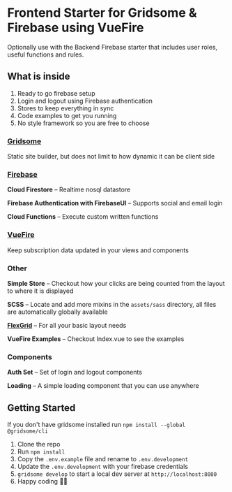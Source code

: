 # Frontend Starter for Gridsome & Firebase using VueFire

Optionally use with the Backend Firebase starter that includes user roles, useful functions and rules.

## What is inside

1. Ready to go firebase setup
2. Login and logout using Firebase authentication
3. Stores to keep everything in sync
4. Code examples to get you running
5. No style framework so you are free to choose

### [Gridsome](https://gridsome.org/docs)

Static site builder, but does not limit to how dynamic it can be client side

### [Firebase](https://firebase.google.com/docs)

**Cloud Firestore** – Realtime nosql datastore

**Firebase Authentication with FirebaseUI** – Supports social and email login

**Cloud Functions** – Execute custom written functions

### [VueFire](https://vuefire.vuejs.org/vuefire/binding-subscriptions.html#declarative-binding)

  Keep subscription data updated in your views and components

### Other

  **Simple Store** – Checkout how your clicks are being counted from the layout to where it is displayed

  **SCSS** – Locate and add more mixins in the `assets/sass` directory, all files are automatically globally available

  **[FlexGrid](http://flexboxgrid.com/)** – For all your basic layout needs

  **VueFire Examples** – Checkout Index.vue to see the examples

### Components

  **Auth Set** – Set of login and logout components

  **Loading** – A simple loading component that you can use anywhere


## Getting Started

If you don't have gridsome installed run `npm install --global @gridsome/cli`

1. Clone the repo
2. Run `npm install`
3. Copy the `.env.example` file and rename to `.env.development`
4. Update the `.env.development` with your firebase credentials
5. `gridsome develop` to start a local dev server at `http://localhost:8080`
6. Happy coding 🎉🙌
